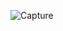 ![Capture](https://user-images.githubusercontent.com/33928040/75418791-579c2100-595a-11ea-8698-19173aeda6df.PNG)
